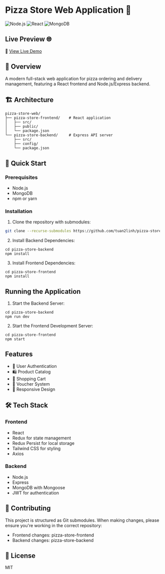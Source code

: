 # Pizza Store Web Application 🍕
<img alt="Node.js" src="https://img.shields.io/badge/Node.js-v16+-green.svg">
<img alt="React" src="https://img.shields.io/badge/React-v18-blue.svg">
<img alt="MongoDB" src="https://img.shields.io/badge/MongoDB-v5+-green.svg">

## Live Preview 🌐

🔗 [View Live Demo](https://youtu.be/puP0jykFnRM)

## 📌 Overview
A modern full-stack web application for pizza ordering and delivery management, featuring a React frontend and Node.js/Express backend.

## 🏗️ Architecture
```
pizza-store-web/
├── pizza-store-frontend/    # React application
│   ├── src/
│   ├── public/
│   └── package.json
└── pizza-store-backend/     # Express API server
    ├── src/
    ├── config/
    └── package.json
```

## 🚀 Quick Start

### Prerequisites
- Node.js
- MongoDB
- npm or yarn

### Installation

1. Clone the repository with submodules:
```bash
git clone --recurse-submodules https://github.com/tuan2linh/pizza-store-web.git
```
2. Install Backend Dependencies:
```
cd pizza-store-backend
npm install
```
3. Install Frontend Dependencies:
```
cd pizza-store-frontend
npm install
```
## Running the Application
1. Start the Backend Server:
```
cd pizza-store-backend
npm run dev
```
2. Start the Frontend Development Server:
```
cd pizza-store-frontend
npm start
```

## Features

- 🔐 User Authentication
- 🛍️ Product Catalog
- 🛒 Shopping Cart
- 🎫 Voucher System
- 📱 Responsive Design

## 🛠️ Tech Stack

### Frontend
- React
- Redux for state management
- Redux Persist for local storage
- Tailwind CSS for styling
- Axios

### Backend
- Node.js
- Express
- MongoDB with Mongoose
- JWT for authentication

## 🤝 Contributing

This project is structured as Git submodules. When making changes, please ensure you're working in the correct repository:

- Frontend changes: pizza-store-frontend
- Backend changes: pizza-store-backend

## 📝 License
MIT
